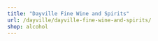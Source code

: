 ```yaml
---
title: "Dayville Fine Wine and Spirits"
url: /dayville/dayville-fine-wine-and-spirits/
shop: alcohol
---
```


